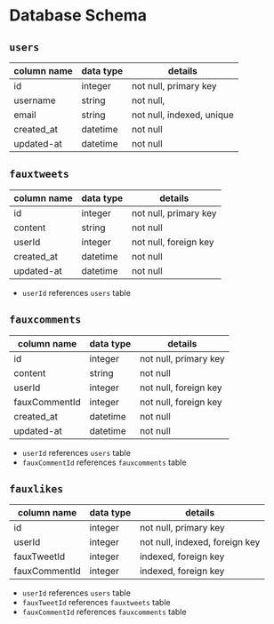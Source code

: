 # **Database Schema**

## `users`

| column name | data type | details                   |
| ----------- | --------- | ------------------------- |
| id          | integer   | not null, primary key     |
| username    | string    | not null,                 |
| email       | string    | not null, indexed, unique |
| created_at  | datetime  | not null                  |
| updated-at  | datetime  | not null                  |

## `fauxtweets`

| column name | data type | details               |
| ----------- | --------- | --------------------- |
| id          | integer   | not null, primary key |
| content     | string    | not null              |
| userId      | integer   | not null, foreign key |
| created_at  | datetime  | not null              |
| updated-at  | datetime  | not null              |

- `userId` references `users` table

## `fauxcomments`

| column name   | data type | details               |
| ------------- | --------- | --------------------- |
| id            | integer   | not null, primary key |
| content       | string    | not null              |
| userId        | integer   | not null, foreign key |
| fauxCommentId | integer   | not null, foreign key |
| created_at    | datetime  | not null              |
| updated-at    | datetime  | not null              |

- `userId` references `users` table
- `fauxCommentId` references `fauxcomments` table

## `fauxlikes`

| column name   | data type | details                        |
| ------------- | --------- | ------------------------------ |
| id            | integer   | not null, primary key          |
| userId        | integer   | not null, indexed, foreign key |
| fauxTweetId   | integer   | indexed, foreign key           |
| fauxCommentId | integer   | indexed, foreign key           |

- `userId` references `users` table
- `fauxTweetId` references `fauxtweets` table
- `fauxCommentId` references `fauxcomments` table
